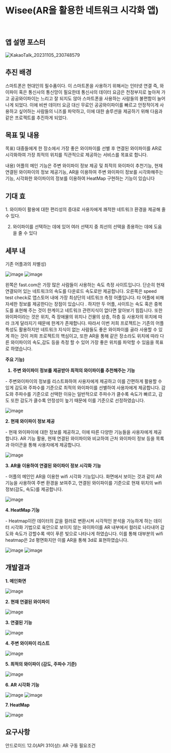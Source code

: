 <h1>Wisee(AR을 활용한 네트워크 시각화 앱)</h1>
</br>

<h2>앱 설명 포스터</h2>

![KakaoTalk_20231105_230748579](https://github.com/99andrew99/wisee/assets/66951806/84ab9985-7412-4c76-9703-b30f385c7d4e)

<h2>추진 배경</h2>
<p>스마트폰은 현대인의 필수품이다. 이 스마트폰을 사용하기 위해서는 인터넷 연결 즉, 와이파이 혹은 통신사의 통신망이 필요한데 통신사의 데이터 요금은 천정부지로 높아져 가고 공공와이파이는 느리고 잘 되지도 않아 스마트폰을 사용하는 사람들의 불편함이 늘어나게 되었다. 이에 비싼 데이터 요금 대신 무료인 공공와이파이를 빠르고 안정적이게 사용하고 싶어하는 사람들의 니즈를 파악하고, 이에 대한 솔루션을 제공하기 위해 다음과 같은 프로젝트를 추진하게 되었다. </p>


<h2>목표 및 내용</h2>
<p>
  목표)
대중들에게 한 장소에서 가장 좋은 와이파이를 선별 후 연결된 와이파이를 AR로 시각화하여 가장 최적의 위치를 직관적으로 제공하는 서비스를 목표로 합니다.

내용)
어플의 메인 기능은 주변 와이파이 정보 제공 및 최적의 와이파이 추천기능, 현재 연결된 와이파이의 정보 제공기능, AR을 이용하여 주변 와이파이 정보를 시각화해주는 기능, 시각화한 와이파이의 정보를 이용하여 HeatMap 구현하는 기능이 있습니다
</p>


<h2>기대 효</h2>
<p>
1. 와이파이 활용에 대한 편리성의 증대로 사용자에게 쾌적한 네트워크 환경을 제공해 줄 수 있다.

2. 와이파이를 선택하는 데에 있어 여러 선택지 중 최선의 선택을 종용하는 데에 도움을 줄 수 있다
</p>

<h2>세부 내</h2>
<p>
기존 어플과의 차별성)
</p>

  ![image](https://github.com/99andrew99/wisee/assets/66951806/213abfdb-0cca-4c55-bda8-3bf2190e5cd9)
  ![image](https://github.com/99andrew99/wisee/assets/66951806/40367c51-af43-4e0a-bcf7-08b991962af3)
<p>
  왼쪽은 fast.com은 가장 많은 사람들이 사용하는 속도 측정 사이트입니다. 단순히 현재 연결되어 있는 네트워크의 속도를 다운로드 속도로만 제공합니다. 
오른쪽은 speed test check로 앱스토어 내에 가장 최상단의 네트워크 측정 어플입니다. 타 어플에 비해 자세한 정보를 제공한다는 장점이 있습니다 .
하지만 두 어플, 사이트는 속도 혹은 중복도를 표현해 주는 것이 한계이고 네트워크 관련지식이 없다면 알아보기 힘듭니다. 
또한 와이파이라는 것은 위치, 즉 장애물의 위치나 건물의 상층, 하층 등 사용자의 위치에 따라 크게 달라지기 때문에 한계가 존재합니다. 따라서 이번 저희 프로젝트는 기존의 어플특성도 활용하지만 네트워크 지식이 없는 사람들도 좋은 와이파이를 골라 사용할 수 있게 하는 것이 저희 프로젝트의 핵심이고, 또한 AR을 통해 같은 장소라도 위치에 따라 다른 와이파이의 속도,감도 등을 측정 할 수 있어 가장 좋은 위치를 파악할 수 있음을 목표로 하였습니다.
</p>

<strong>
주요 기능)

1. 주변 와이파이 정보를 제공받아 최적의 와이파이를 추천해주는 기능
</strong>

<p>
  - 주변와이파이의 정보를 리스트화하여 사용자에게 제공하고 이를 간편하게 활용할 수 있게 감도와 주파수를 기준으로 최적의 와이파이를 선별하여 사용자에게 제공합니다. 감도와 주파수를 기준으로 선택한 이유는 일반적으로 주파수가 클수록 속도가 빠르고, 감도 또한 감도가 클수록 안정성이 높기 때문에 이를 기준으로 선정하였습니다.
</p>

![image](https://github.com/99andrew99/wisee/assets/66951806/c9a1dee7-5562-452b-9287-5578b629c437)

<strong>
2. 현재 와이파이 정보 제공
</strong>
<p>
  - 현재 와이파이에 대한 정보를 제공하고, 이에 따른 다양한 기능들을 사용자에게 제공합니다. AR 기능 활용, 현재 연결된 와이파이와 비교하여 근처 와이파이 정보 등을 목록과 아이콘을 통해 사용자에게 제공합니다.
</p>

![image](https://github.com/99andrew99/wisee/assets/66951806/a90619d7-4cbd-47ec-ba0e-156f285fe8d2)

<strong>
3. AR을 이용하여 연결된 와이파이 정보 시각화 기능
</strong>
<p>
  - 어플의 메인인 AR을 이용한 wifi 시각화 기능입니다. 화면에서 보이는 것과 같이 AR 기능을 사용하여 주변 환경을 보여주고, 연결된 와이파이를 기준으로 현재 위치의 wifi 정보(감도, 속도)를 제공합니다. 
</p>

![image](https://github.com/99andrew99/wisee/assets/66951806/8c812af5-8c92-40d2-915b-e4ad54d80d01)

<strong>
4. HeatMap 기능
</strong>
<p>
  - Heatmap이란 데이터의 값을 컬러로 변환시켜 시각적인 분석을 가능하게 하는 데이터 시각화 기법으로 육안으로 보이지 않는 와이파이를 AR 내부에서 컬러로 나타내어 감도와 속도가 강할수록 색이 푸른 빛으로 나타나게 하였습니다. 이를 통해 대부분의 wifi heatmap은 2d 평면화지만 이를 AR을 통해 3d로 표현하였습니다.
</p>

![image](https://github.com/99andrew99/wisee/assets/66951806/7a644e39-ff68-40bf-84c1-5a51bb8f53e1)
![image](https://github.com/99andrew99/wisee/assets/66951806/2991da16-4e57-48c1-b14c-da420aefdda9)


<h2>개발결과</h2>
<strong>1. 메인화면 </strong>

![image](https://github.com/99andrew99/wisee/assets/66951806/bdad795d-c6ad-4765-85ba-4ec7a626979e)


<strong>2. 현재 연결된 와이파이 </strong>

![image](https://github.com/99andrew99/wisee/assets/66951806/d377c20c-7c70-45e4-8837-39dd56b913f1)

<strong>3. 연결된 기능 </strong>

![image](https://github.com/99andrew99/wisee/assets/66951806/9408919b-0ce9-49f2-aa31-2a7d2aea394b)

<strong>4. 주변 와이파이 리스트 </strong>

![image](https://github.com/99andrew99/wisee/assets/66951806/0990843f-1f4a-47dd-b840-2eeaa0131bf3)

<strong>5. 최적의 와이파이 (감도, 주파수 기준) </strong>

![image](https://github.com/99andrew99/wisee/assets/66951806/99ce1dd5-ce7b-46d7-a194-3dd32d275bf1)

<strong>6. AR 시각화 기능 </strong>

![image](https://github.com/99andrew99/wisee/assets/66951806/745f5d68-b3f4-4fbb-9df1-21f90efce864)
![image](https://github.com/99andrew99/wisee/assets/66951806/9bb7fd38-3968-4192-b785-462113aeb880)

<strong>7. HeatMap </strong>

![image](https://github.com/99andrew99/wisee/assets/66951806/ca7a3896-2408-47d4-b9a3-1d347b6be9c1)



<h2>요구사항</h2>
<p>안드로이드 12.0(API 31이상): AR 구동 필요조건</p>
